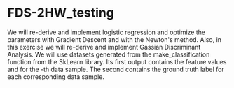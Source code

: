 # FDS-2HW_testing
We will re-derive and implement logistic regression and optimize the parameters with Gradient Descent and with the Newton's method. Also, in this exercise we will re-derive and implement Gassian Discriminant Analysis. We will use datasets generated from the make_classification function from the SkLearn library. Its first output contains the feature values 
 and 
 for the -th data sample. The second contains the ground truth label 
 for each corresponding data sample.
